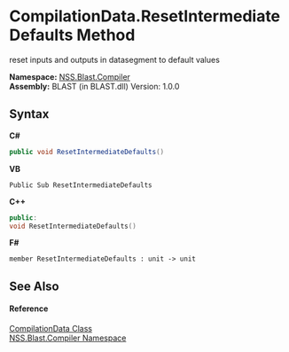 # CompilationData.ResetIntermediateDefaults Method 
 

reset inputs and outputs in datasegment to default values

**Namespace:**&nbsp;<a href="26a25caa-f50b-92ad-f15c-dbb9db1493ae">NSS.Blast.Compiler</a><br />**Assembly:**&nbsp;BLAST (in BLAST.dll) Version: 1.0.0

## Syntax

**C#**<br />
``` C#
public void ResetIntermediateDefaults()
```

**VB**<br />
``` VB
Public Sub ResetIntermediateDefaults
```

**C++**<br />
``` C++
public:
void ResetIntermediateDefaults()
```

**F#**<br />
``` F#
member ResetIntermediateDefaults : unit -> unit 

```


## See Also


#### Reference
<a href="52667f7e-8dc6-6543-e265-fdc90d6834fa">CompilationData Class</a><br /><a href="26a25caa-f50b-92ad-f15c-dbb9db1493ae">NSS.Blast.Compiler Namespace</a><br />